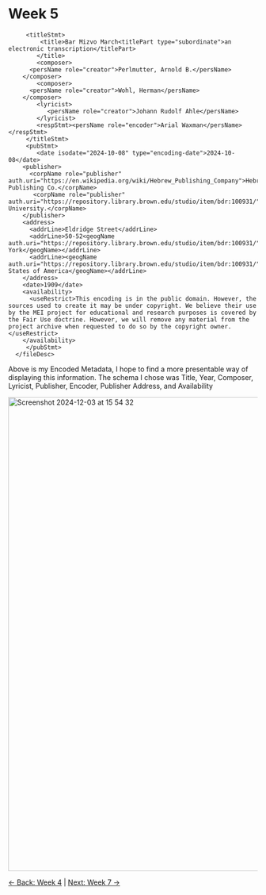 # Week 5
><fileDesc xml:id="f1b1wcd6">
         <titleStmt>
             <title>Bar Mizvo March<titlePart type="subordinate">an electronic transcription</titlePart>
            </title>
            <composer>
          <persName role="creator">Perlmutter, Arnold B.</persName>
        </composer>
            <composer>
          <persName role="creator">Wohl, Herman</persName>
        </composer>
            <lyricist>
               <persName role="creator">Johann Rudolf Ahle</persName>
            </lyricist>
            <respStmt><persName role="encoder">Arial Waxman</persName></respStmt>
         </titleStmt>
         <pubStmt>
            <date isodate="2024-10-08" type="encoding-date">2024-10-08</date>
        <publisher>
          <corpName role="publisher" auth.uri="https://en.wikipedia.org/wiki/Hebrew_Publishing_Company">Hebrew Publishing Co.</corpName>
           <corpName role="publisher" auth.uri="https://repository.library.brown.edu/studio/item/bdr:100931/">Brown University.</corpName>
        </publisher>
        <address>
          <addrLine>Eldridge Street</addrLine>
          <addrLine>50-52<geogName auth.uri="https://repository.library.brown.edu/studio/item/bdr:100931/">New York</geogName></addrLine>
          <addrLine><geogName auth.uri="https://repository.library.brown.edu/studio/item/bdr:100931/">United States of America</geogName></addrLine>
        </address>
        <date>1909</date>
        <availability>
          <useRestrict>This encoding is in the public domain. However, the sources used to create it may be under copyright. We believe their use by the MEI project for educational and research purposes is covered by the Fair Use doctrine. However, we will remove any material from the project archive when requested to do so by the copyright owner.</useRestrict>
        </availability>
         </pubStmt>
      </fileDesc>

Above is my Encoded Metadata, I hope to find a more presentable way of displaying this information. The schema I chose was Title, Year, Composer, Lyricist, Publisher, Encoder, Publisher Address, and Availability

<img width="956" alt="Screenshot 2024-12-03 at 15 54 32" src="https://github.com/user-attachments/assets/3b505efb-538c-4b6a-922d-f06adcb119ff">

[← Back: Week 4](page4.md) | [Next: Week 7 →](page7.md)
